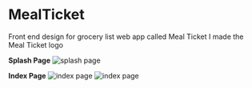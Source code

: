 # MealTicket
Front end design for grocery list web app called Meal Ticket
I made the Meal Ticket logo

<b>Splash Page</b>
<img src="http://themcmorrislife.com/mealticket/splash.PNG" alt="splash page"></img>

<b>Index Page</b>
<img src="http://themcmorrislife.com/mealticket/index1.PNG" alt="index page"></img>
<img src="http://themcmorrislife.com/mealticket/index2.PNG" alt="index page"></img>

